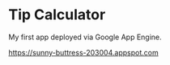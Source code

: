 # Tip Calculator
My first app deployed via Google App Engine.

https://sunny-buttress-203004.appspot.com
